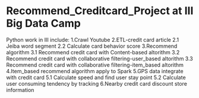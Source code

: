 # Recommend_Creditcard_Project at III Big Data Camp
Python work in III include:
1.Crawl Youtube
2.ETL-credit card article
  2.1 Jeiba word segment
  2.2 Calculate card behavior score
3.Recommend algorithm
  3.1 Recommend credit card with Content-based altorithm
  3.2 Recommend credit card with collaborative filtering-user_based altorithm
  3.3 Recommend credit card with collaborative filtering-item_based altorithm
4.Item_based recommend algorithm apply to Spark
5.GPS data integrate with credit card
 5.1 Calculate speed and find user stay point
 5.2 Calculate user consuming tendency by tracking
6.Nearby credit card discount store information
